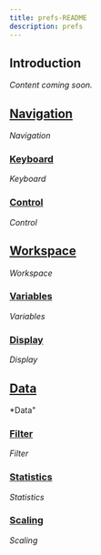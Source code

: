 ```yaml
---
title: prefs-README
description: prefs
---
```


## Introduction
 *Content coming soon.*


## [Navigation](prefs/navigation.md)
*Navigation*

### [Keyboard](keyboard.md)
*Keyboard*

### [Control](control.md)
*Control*


## [Workspace](prefs/workspace.md)
*Workspace*

### [Variables](variables.md)
*Variables*

### [Display](display.md)
*Display*


## [Data](prefs/data.md)
*Data"

### [Filter](filter.md)
*Filter*

### [Statistics](stats.md)
*Statistics*

### [Scaling](scaling.md)
*Scaling*

